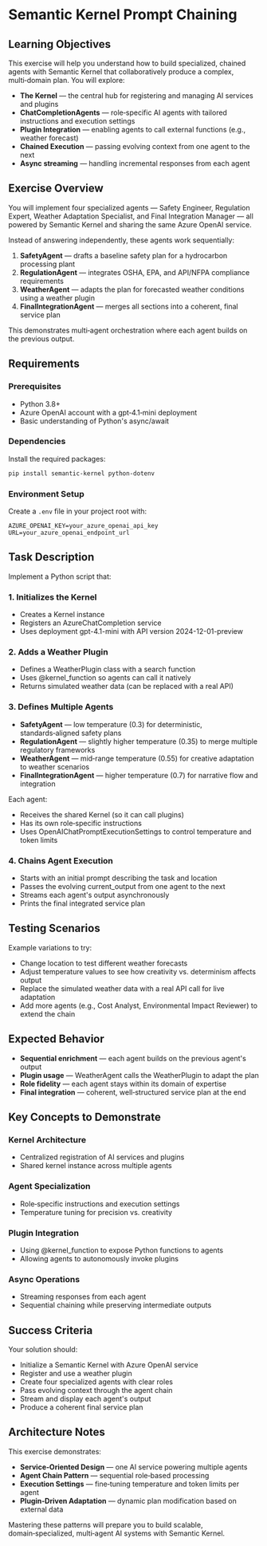# Semantic Kernel Prompt Chaining

## Learning Objectives

This exercise will help you understand how to build specialized, chained agents with Semantic Kernel that collaboratively produce a complex, multi‑domain plan. You will explore:

- **The Kernel** — the central hub for registering and managing AI services and plugins
- **ChatCompletionAgents** — role‑specific AI agents with tailored instructions and execution settings
- **Plugin Integration** — enabling agents to call external functions (e.g., weather forecast)
- **Chained Execution** — passing evolving context from one agent to the next
- **Async streaming** — handling incremental responses from each agent

## Exercise Overview

You will implement four specialized agents — Safety Engineer, Regulation Expert, Weather Adaptation Specialist, and Final Integration Manager — all powered by Semantic Kernel and sharing the same Azure OpenAI service.

Instead of answering independently, these agents work sequentially:

1. **SafetyAgent** — drafts a baseline safety plan for a hydrocarbon processing plant
2. **RegulationAgent** — integrates OSHA, EPA, and API/NFPA compliance requirements
3. **WeatherAgent** — adapts the plan for forecasted weather conditions using a weather plugin
4. **FinalIntegrationAgent** — merges all sections into a coherent, final service plan

This demonstrates multi‑agent orchestration where each agent builds on the previous output.

## Requirements

### Prerequisites

- Python 3.8+
- Azure OpenAI account with a gpt‑4.1‑mini deployment
- Basic understanding of Python's async/await

### Dependencies

Install the required packages:

```bash
pip install semantic-kernel python-dotenv
```

### Environment Setup

Create a `.env` file in your project root with:

```
AZURE_OPENAI_KEY=your_azure_openai_api_key
URL=your_azure_openai_endpoint_url
```

## Task Description

Implement a Python script that:

### 1. Initializes the Kernel

- Creates a Kernel instance
- Registers an AzureChatCompletion service
- Uses deployment gpt-4.1-mini with API version 2024-12-01-preview

### 2. Adds a Weather Plugin

- Defines a WeatherPlugin class with a search function
- Uses @kernel_function so agents can call it natively
- Returns simulated weather data (can be replaced with a real API)

### 3. Defines Multiple Agents

- **SafetyAgent** — low temperature (0.3) for deterministic, standards‑aligned safety plans
- **RegulationAgent** — slightly higher temperature (0.35) to merge multiple regulatory frameworks
- **WeatherAgent** — mid‑range temperature (0.55) for creative adaptation to weather scenarios
- **FinalIntegrationAgent** — higher temperature (0.7) for narrative flow and integration

Each agent:
- Receives the shared Kernel (so it can call plugins)
- Has its own role‑specific instructions
- Uses OpenAIChatPromptExecutionSettings to control temperature and token limits

### 4. Chains Agent Execution

- Starts with an initial prompt describing the task and location
- Passes the evolving current_output from one agent to the next
- Streams each agent's output asynchronously
- Prints the final integrated service plan

## Testing Scenarios

Example variations to try:

- Change location to test different weather forecasts
- Adjust temperature values to see how creativity vs. determinism affects output
- Replace the simulated weather data with a real API call for live adaptation
- Add more agents (e.g., Cost Analyst, Environmental Impact Reviewer) to extend the chain

## Expected Behavior

- **Sequential enrichment** — each agent builds on the previous agent's output
- **Plugin usage** — WeatherAgent calls the WeatherPlugin to adapt the plan
- **Role fidelity** — each agent stays within its domain of expertise
- **Final integration** — coherent, well‑structured service plan at the end

## Key Concepts to Demonstrate

### Kernel Architecture
- Centralized registration of AI services and plugins
- Shared kernel instance across multiple agents

### Agent Specialization
- Role‑specific instructions and execution settings
- Temperature tuning for precision vs. creativity

### Plugin Integration
- Using @kernel_function to expose Python functions to agents
- Allowing agents to autonomously invoke plugins

### Async Operations
- Streaming responses from each agent
- Sequential chaining while preserving intermediate outputs

## Success Criteria

Your solution should:

- Initialize a Semantic Kernel with Azure OpenAI service
- Register and use a weather plugin
- Create four specialized agents with clear roles
- Pass evolving context through the agent chain
- Stream and display each agent's output
- Produce a coherent final service plan

## Architecture Notes

This exercise demonstrates:

- **Service‑Oriented Design** — one AI service powering multiple agents
- **Agent Chain Pattern** — sequential role‑based processing
- **Execution Settings** — fine‑tuning temperature and token limits per agent
- **Plugin‑Driven Adaptation** — dynamic plan modification based on external data

Mastering these patterns will prepare you to build scalable, domain‑specialized, multi‑agent AI systems with Semantic Kernel.